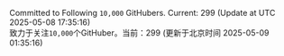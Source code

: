 Committed to Following `10,000` GitHubers. Current: <!-- FOLLOWING_COUNT -->299<!-- FOLLOWING_COUNT --> (Update at UTC <!-- LAST_UPDATED -->2025-05-08 17:35:16<!-- LAST_UPDATED -->)<br>
致力于关注`10,000`个GitHuber。当前：<!-- FOLLOWING_COUNT -->299<!-- FOLLOWING_COUNT --> (更新于北京时间 <!-- LAST_UPDATED_CST -->2025-05-09 01:35:16<!-- LAST_UPDATED_CST -->)
